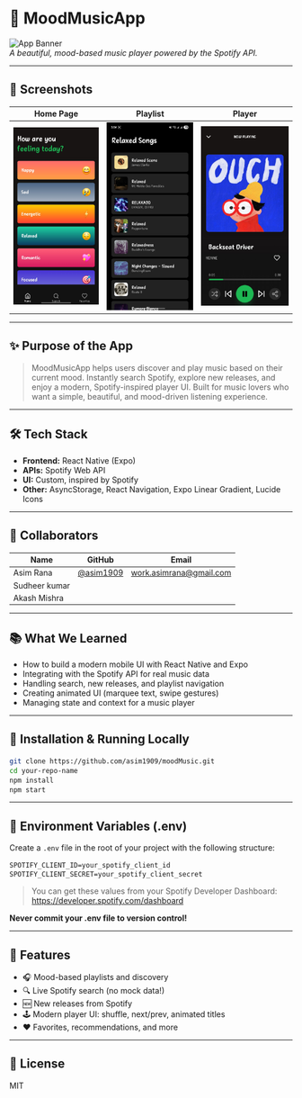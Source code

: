 # 🚀 MoodMusicApp

![App Banner](https://via.placeholder.com/1200x400.png?text=MoodMusicApp+Banner)  
*A beautiful, mood-based music player powered by the Spotify API.*

---

## 📸 Screenshots

| Home Page | Playlist | Player |
|-----------|----------|--------|
| ![Home](./assets/Home_Page.jpg) | ![Playlist](./assets/Playlist.jpg) | ![Player](./assets/Player.jpg) |

---

## ✨ Purpose of the App

> MoodMusicApp helps users discover and play music based on their current mood. Instantly search Spotify, explore new releases, and enjoy a modern, Spotify-inspired player UI. Built for music lovers who want a simple, beautiful, and mood-driven listening experience.

---

## 🛠 Tech Stack

- **Frontend:** React Native (Expo)
- **APIs:** Spotify Web API
- **UI:** Custom, inspired by Spotify
- **Other:** AsyncStorage, React Navigation, Expo Linear Gradient, Lucide Icons

---

## 🤝 Collaborators

| Name            | GitHub                                            | Email                     |
|-----------------|---------------------------------------------------|---------------------------|
| Asim Rana       | [@asim1909](https://github.com/asim1909)          | work.asimrana@gmail.com   |
| Sudheer kumar   |                                                   |                           |
| Akash Mishra    |                                                   |                           |


---

## 📚 What We Learned

- How to build a modern mobile UI with React Native and Expo
- Integrating with the Spotify API for real music data
- Handling search, new releases, and playlist navigation
- Creating animated UI (marquee text, swipe gestures)
- Managing state and context for a music player

---

## 🚧 Installation & Running Locally

```bash
git clone https://github.com/asim1909/moodMusic.git
cd your-repo-name
npm install
npm start
```

---

## 🔑 Environment Variables (.env)

Create a `.env` file in the root of your project with the following structure:

```env
SPOTIFY_CLIENT_ID=your_spotify_client_id
SPOTIFY_CLIENT_SECRET=your_spotify_client_secret
```

> You can get these values from your Spotify Developer Dashboard: https://developer.spotify.com/dashboard

**Never commit your .env file to version control!**

---

## 🎵 Features

- 🎧 Mood-based playlists and discovery
- 🔍 Live Spotify search (no mock data!)
- 🆕 New releases from Spotify
- 🕹️ Modern player UI: shuffle, next/prev, animated titles
- ❤️ Favorites, recommendations, and more

---

## 📄 License

MIT 